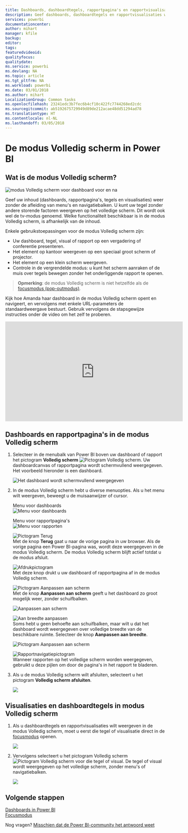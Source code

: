 ```yaml
---
title: Dashboards, dashboardtegels, rapportpagina's en rapportvisualisaties weergeven in de modus Volledig scherm
description: Geef dashboards, dashboardtegels en rapportvisualisaties weer in de modus Volledig scherm, ook wel de *tv-modus* genoemd.
services: powerbi
documentationcenter: 
author: mihart
manager: kfile
backup: 
editor: 
tags: 
featuredvideoid: 
qualityfocus: 
qualitydate: 
ms.service: powerbi
ms.devlang: NA
ms.topic: article
ms.tgt_pltfrm: NA
ms.workload: powerbi
ms.date: 03/01/2018
ms.author: mihart
LocalizationGroup: Common tasks
ms.openlocfilehash: 23241edc3b7fec6b4cf10c422fc7744268ed2cdc
ms.sourcegitcommit: ab5192675729949d89de212acae48dd51294ad78
ms.translationtype: HT
ms.contentlocale: nl-NL
ms.lasthandoff: 03/05/2018
---
```

# <a name="full-screen-mode-in-power-bi"></a>De modus Volledig scherm in Power BI
## <a name="what-is-full-screen-mode"></a>Wat is de modus Volledig scherm?
![modus Volledig scherm voor dashboard voor en na](media/service-fullscreen-mode/power-bi-full-screen-comparison.png)

Geef uw inhoud (dashboards, rapportpagina's, tegels en visualisaties) weer zonder de afleiding van menu's en navigatiebalken.  U kunt uw tegel zonder andere storende factoren weergeven op het volledige scherm. Dit wordt ook wel de tv-modus genoemd. Welke functionaliteit beschikbaar is in de modus Volledig scherm, is afhankelijk van de inhoud.  

Enkele gebruikstoepassingen voor de modus Volledig scherm zijn:

* Uw dashboard, tegel, visual of rapport op een vergadering of conferentie presenteren.
* Het element op kantoor weergeven op een speciaal groot scherm of projector.
* Het element op een klein scherm weergeven.
* Controle in de vergrendelde modus: u kunt het scherm aanraken of de muis over tegels bewegen zonder het onderliggende rapport te openen.

> **Opmerking**: de modus Volledig scherm is niet hetzelfde als de [focusmodus (pop-outmodus)](service-focus-mode.md).
> 
> 

Kijk hoe Amanda haar dashboard in de modus Volledig scherm opent en navigeert, en vervolgens met enkele URL-parameters de standaardweergave bestuurt. Gebruik vervolgens de stapsgewijze instructies onder de video om het zelf te proberen.

<iframe width="560" height="315" src="https://www.youtube.com/embed/c31gZkyvC54" frameborder="0" allowfullscreen></iframe>

## <a name="dashboards-and-report-pages-in-full-screen-mode"></a>Dashboards en rapportpagina's in de modus Volledig scherm
1. Selecteer in de menubalk van Power BI boven uw dashboard of rapport het pictogram **Volledig scherm** ![Pictogram Volledig scherm ](media/service-fullscreen-mode/power-bi-full-screen-icon.png). Uw dashboardcanvas of rapportpagina wordt schermvullend weergegeven. Het voorbeeld hieronder is een dashboard.
   
      ![Het dashboard wordt schermvullend weergegeven](media/service-fullscreen-mode/power-bi-dash-full-screen.png)
2. In de modus Volledig scherm hebt u diverse menuopties.  Als u het menu wilt weergeven, beweegt u de muisaanwijzer of cursor. 
   
     Menu voor dashboards    
     ![Menu voor dashboards](media/service-fullscreen-mode/power-bi-full-screen-menu-dashboard.png)    
   
     Menu voor rapportpagina's    
    ![Menu voor rapporten](media/service-fullscreen-mode/power-bi-report-menu.png)    
   
    ![Pictogram Terug](media/service-fullscreen-mode/power-bi-back-icon.png)    
    Met de knop **Terug** gaat u naar de vorige pagina in uw browser. Als de vorige pagina een Power BI-pagina was, wordt deze weergegeven in de modus Volledig scherm.  De modus Volledig scherm blijft actief totdat u de modus afsluit.
   
    ![Afdrukpictogram](media/service-fullscreen-mode/power-bi-print-icon.png)    
    Met deze knop drukt u uw dashboard of rapportpagina af in de modus Volledig scherm. 
   
    ![Pictogram Aanpassen aan scherm](media/service-fullscreen-mode/power-bi-fit-to-width.png)    
    Met de knop **Aanpassen aan scherm** geeft u het dashboard zo groot mogelijk weer, zonder schuifbalken.     
   
    ![Aanpassen aan scherm](media/service-fullscreen-mode/power-bi-fit-screen.png)
   
    ![Aan breedte aanpassen](media/service-fullscreen-mode/power-bi-fit-width.png)       
    Soms hebt u geen behoefte aan schuifbalken, maar wilt u dat het dashboard wordt weergegeven over volledige breedte van de beschikbare ruimte. Selecteer de knop **Aanpassen aan breedte**.    
   
    ![Pictogram Aanpassen aan scherm](media/service-fullscreen-mode/power-bi-fit-to-width-new.png)
   
    ![Rapportnavigatiepictogram](media/service-fullscreen-mode/power-bi-report-nav2.png)       
    Wanneer rapporten op het volledige scherm worden weergegeven, gebruikt u deze pijlen om door de pagina's in het rapport te bladeren.    
3. Als u de modus Volledig scherm wilt afsluiten, selecteert u het pictogram **Volledig scherm afsluiten**.
   
      ![](media/service-fullscreen-mode/exit-fullscreen-new.png)

## <a name="visualizations-and-dashboard-tiles-in-full-screen-mode"></a>Visualisaties en dashboardtegels in modus Volledig scherm
1. Als u dashboardtegels en rapportvisualisaties wilt weergeven in de modus Volledig scherm, moet u eerst die tegel of visualisatie direct in de [focusmodus](service-focus-mode.md) openen. 
   
    ![](media/service-fullscreen-mode/power-bi-focus3.png)
2. Vervolgens selecteert u het pictogram Volledig scherm ![Pictogram Volledig scherm](media/service-fullscreen-mode/power-bi-full-screen-icon.png)  voor die tegel of visual. De tegel of visual wordt weergegeven op het volledige scherm, zonder menu's of navigatiebalken.
   
    ![](media/service-fullscreen-mode/power-bi-fullscreen.png)

## <a name="next-steps"></a>Volgende stappen
[Dashboards in Power BI](service-dashboards.md)  
[Focusmodus](service-focus-mode.md)    

Nog vragen? [Misschien dat de Power BI-community het antwoord weet](http://community.powerbi.com/)

